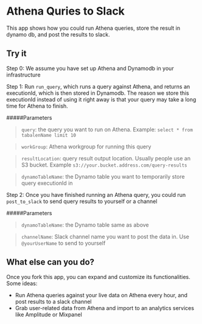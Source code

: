 # Athena Quries to Slack

This app shows how you could run Athena queries, store the result in dynamo db, and post the results to slack.

## Try it

Step 0: We assume you have set up Athena and Dynamodb in your infrastructure

Step 1: Run `run_query`, which runs a query against Athena, and returns an executionId, which is then stored in Dynamodb. The reason we store this executionId instead of using it right away is that your query may take a long time for Athena to finish.

#####Parameters

> `query`: the query you want to run on Athena. Example: `select * from tabalenName limit 10`

> `workGroup`: Athena workgroup for running this query

> `resultLocation`: query result output location. Usually people use an S3 bucket. Example `s3://your.bucket.address.com/query-results`

> `dynamoTableName`: the Dynamo table you want to temporarily store query executionId in

Step 2: Once you have finished running an Athena query, you could run `post_to_slack` to send query results to yourself or a channel

#####Parameters  
> `dynamoTableName`: the Dynamo table same as above  

> `channelName`: Slack channel name you want to post the data in. Use `@yourUserName` to send to yourself

## What else can you do?

Once you fork this app, you can expand and customize its functionalities. Some ideas:

- Run Athena queries against your live data on Athena every hour, and post results to a slack channel
- Grab user-related data from Athena and import to an analytics services like Amplitude or Mixpanel
